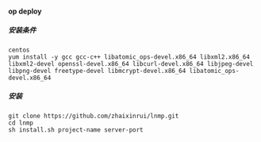 #### op deploy

##### 安装条件

    centos
    yum install -y gcc gcc-c++ libatomic_ops-devel.x86_64 libxml2.x86_64 libxml2-devel openssl-devel.x86_64 libcurl-devel.x86_64 libjpeg-devel libpng-devel freetype-devel libmcrypt-devel.x86_64 libatomic_ops-devel.x86_64

##### 安装

    git clone https://github.com/zhaixinrui/lnmp.git
    cd lnmp
    sh install.sh project-name server-port

